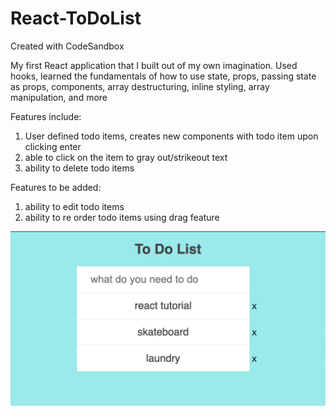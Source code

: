 # React-ToDoList
Created with CodeSandbox

My first React application that I built out of my own imagination. Used hooks, learned the fundamentals of how to use state, props, passing state as props, components, array destructuring, inline styling, array manipulation, and more

Features include: 
1. User defined todo items, creates new components with todo item upon clicking enter
2. able to click on the item to gray out/strikeout text
3. ability to delete todo items

Features to be added: 
1. ability to edit todo items 
2. ability to re order todo items using drag feature 


![toDo List in action](toDoListHooks.png?raw=true "toDoListHooks")
